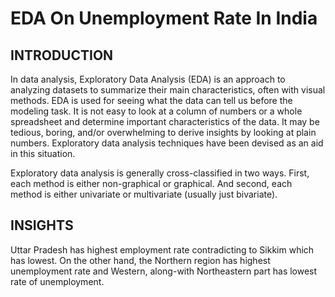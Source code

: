 # EDA On Unemployment Rate In India

## INTRODUCTION

In data analysis, Exploratory Data Analysis (EDA) is an approach to analyzing datasets to summarize their main characteristics, often with visual methods. EDA is used for seeing what the data can tell us before the modeling task. It is not easy to look at a column of numbers or a whole spreadsheet and determine important characteristics of the data. It may be tedious, boring, and/or overwhelming to derive insights by looking at plain numbers. Exploratory data analysis techniques have been devised as an aid in this situation.

Exploratory data analysis is generally cross-classified in two ways. First, each method is either non-graphical or graphical. And second, each method is either univariate or multivariate (usually just bivariate).

## INSIGHTS

Uttar Pradesh has highest employment rate contradicting to Sikkim which has lowest.
On the other hand, the Northern region has highest unemployment rate and Western, along-with Northeastern part has lowest rate of unemployment.


